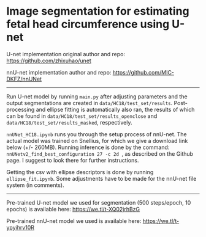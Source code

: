 # Image segmentation for estimating fetal head circumference using U-net

U-net implementation original author and repo: https://github.com/zhixuhao/unet

nnU-net implementation author and repo: https://github.com/MIC-DKFZ/nnUNet

--- 

Run U-net model by running `main.py` after adjusting parameters and the output segmentations are created in `data/HC18/test_set/results`.
Post-processing and ellipse fitting is automatically also ran, the results of which can be found in `data/HC18/test_set/results_openclose` and `data/HC18/test_set/results_masked`, respectively.

`nnUNet_HC18.ipynb` runs you through the setup process of nnU-net. The actual model was trained on Snellius, for which we give a download link below (+/- 260MB). Running inference is done by the command: `nnUNetv2_find_best_configuration 27 -c 2d `, as described on the Github page. I suggest to look there for further instructions.

Getting the csv with ellipse descriptors is done by running `ellipse_fit.ipynb`. Some adjustments have to be made for the nnU-net file system (in comments).

--- 
Pre-trained U-net model we used for segmentation (500 steps/epoch, 10 epochs) is available here: https://we.tl/t-XQ02jrhBzG

Pre-trained nnU-net model we used is available here: https://we.tl/t-ypyihrv10R
